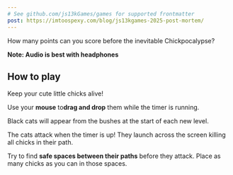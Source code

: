 ```yaml
---
# See github.com/js13kGames/games for supported frontmatter
post: https://imtoospexy.com/blog/js13kgames-2025-post-mortem/
---
```

How many points can you score before the inevitable Chickpocalypse?

**Note: Audio is best with headphones**

## How to play
Keep your cute little chicks alive! 

Use your **mouse** to**drag and drop** them while the timer is running.

Black cats will appear from the bushes at the start of each new level.

The cats attack when the timer is up! They launch across the screen killing all chicks in their path.

Try to find **safe spaces between their paths** before they attack. Place as many chicks as you can in those spaces. 

